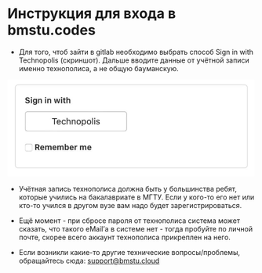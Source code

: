 # Инструкция для входа в bmstu.codes

- Для того, чтоб зайти в gitlab необходимо выбрать способ Sign in with Technopolis (скриншот). Дальше вводите данные от учётной записи именно технополиса, а не общую бауманскую. 

![](../assets/gitlab.jpeg)

- Учётная запись технополиса должна быть у большинства ребят, которые учились на бакалавриате в МГТУ. Если у кого-то его нет или кто-то учился в другом вузе вам надо будет зарегистрироваться.

- Ещё момент - при сбросе пароля от технополиса система может сказать, что такого eMail’а в системе нет - тогда пробуйте по личной почте, скорее всего аккаунт технополиса прикреплен на него.

- Если возникли какие-то другие технические вопросы/проблемы, обращайтесь сюда:
support@bmstu.cloud